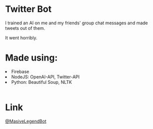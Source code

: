 # Twitter Bot

I trained an AI on me and my friends' group chat messages and made tweets out of them.

It went horribly.

# Made using:

<li>Firebase</li>

<li>NodeJS: OpenAI-API, Twitter-API</li>

<li>Python: Beautiful Soup, NLTK</li>

<br>

# Link

<a href="https://twitter.com/MasiveLegendBot">@MasiveLegendBot</a>
